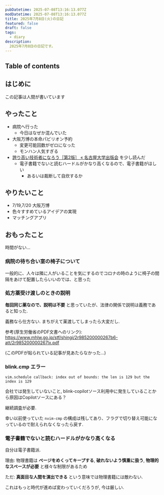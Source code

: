 ```yaml
---
pubDatetime: 2025-07-08T13:16:13.077Z
modDatetime: 2025-07-08T13:16:13.077Z
title: 2025年7月8日(火)の日記
featured: false
draft: false
tags:
  - diary
description:
  2025年7月8日の日記です。
---
```


## Table of contents

## はじめに

この記事は人間が書いています

## やったこと

- 病院へ行った
    - 今日はなぜか混んでいた
- 大阪万博の本命パビリオン予約
    - 変更可能回数がゼロになった
    - モンハン人気すぎる
- [誇り高い技術者になろう［第2版］ « 名古屋大学出版会](https://www.unp.or.jp/ISBN/ISBN978-4-8158-0706-1.html) を少し読んだ
    - 電子書籍でないと読むハードルがかなり高くなるので、電子書籍がほしい
        - あるいは裁断して自炊するか

## やりたいこと

- 7/19,7/20 大阪万博
- 色々すすめているアイデアの実現
- マッチングアプリ

## おもったこと

時間がない…

### 病院の待ち合い室の椅子について

一般的に、人々は隣に人がいることを気にするのでコロナの時のように椅子の間隔をあけて配置したらいいのでは、と思った

### 処方薬受け渡しのときの説明

**毎回同じ薬なので、説明は不要** と思っていたが、法律の関係で説明は義務であると知った.

義務なら仕方ない. まちがえて薬渡してしまったら大変だし.

参考(厚生労働省のPDF文書へのリンク): https://www.mhlw.go.jp/stf/shingi/2r985200000267b6-att/2r985200000267lx.pdf

(このPDFが貼られている記事が見あたらなかった…)

### blink.cmp エラー

```shell
vim.schedule callback: index out of bounds: the len is 129 but the index is 129
```

会社では発生していないこと, blink-copilotソース利用中に発生していることから原因はCopilotソースにある？

継続調査が必要.

幸い以前使っていた `nvim-cmp` の構成は残してあり、フラグで切り替え可能になっているので耐えられなくなったら戻す.

### 電子書籍でないと読むハードルがかなり高くなる

自分は電子書籍派.

理由: 物理書籍は **ページをめくってキープする**, **破れないよう慎重に扱う**, **物理的なスペースが必要** と様々な制限があるため

ただ: **真面目な人間を演出できる** という意味では物理書籍には敵わない.

これはもっと時代が進めば変わっていくだろうが, 今は厳しい.

